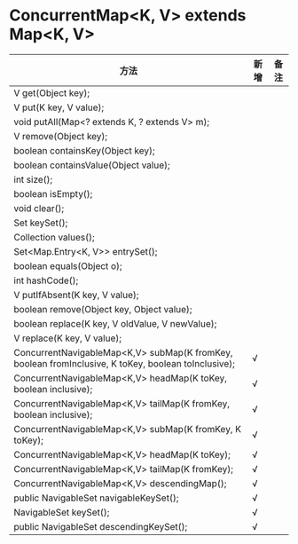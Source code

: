 # ConcurrentMap<K, V> extends Map<K, V>
方法|新增|备注
-|-|-
V get(Object key);||
V put(K key, V value);||
void putAll(Map<? extends K, ? extends V> m);||
V remove(Object key);||
boolean containsKey(Object key);||
boolean containsValue(Object value);||
int size();||
boolean isEmpty();||
void clear();||
Set<K> keySet();||
Collection<V> values();||
Set<Map.Entry<K, V>> entrySet();||
boolean equals(Object o);||
int hashCode();||
V putIfAbsent(K key, V value);||
boolean remove(Object key, Object value);||
boolean replace(K key, V oldValue, V newValue);||
V replace(K key, V value);||
ConcurrentNavigableMap<K,V> subMap(K fromKey, boolean fromInclusive, K toKey,   boolean toInclusive);|√
ConcurrentNavigableMap<K,V> headMap(K toKey, boolean inclusive);|√
ConcurrentNavigableMap<K,V> tailMap(K fromKey, boolean inclusive);|√
ConcurrentNavigableMap<K,V> subMap(K fromKey, K toKey);|√
ConcurrentNavigableMap<K,V> headMap(K toKey);|√
ConcurrentNavigableMap<K,V> tailMap(K fromKey);|√
ConcurrentNavigableMap<K,V> descendingMap();|√
public NavigableSet<K> navigableKeySet();|√
NavigableSet<K> keySet();|√
public NavigableSet<K> descendingKeySet();|√